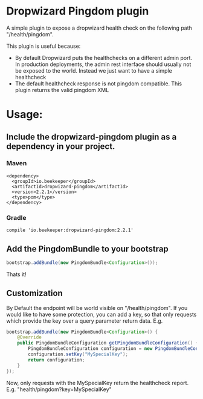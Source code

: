 # Dropwizard Pingdom plugin

A simple plugin to expose a dropwizard health check on the following path "/health/pingdom".

This plugin is useful because:
* By default Dropwizard puts the healthchecks on a different admin port. In production deployments, the admin rest interface should usually not be exposed to the world. Instead we just want to have a simple healthcheck
* The default healthcheck response is not pingdom compatible. This plugin returns the valid pingdom XML

# Usage:

## Include the dropwizard-pingdom plugin as a dependency in your project.

### Maven
```
<dependency>
  <groupId>io.beekeeper</groupId>
  <artifactId>dropwizard-pingdom</artifactId>
  <version>2.2.1</version>
  <type>pom</type>
</dependency>
```

### Gradle
```
compile 'io.beekeeper:dropwizard-pingdom:2.2.1'
```

## Add the PingdomBundle to your bootstrap

```java
bootstrap.addBundle(new PingdomBundle<Configuration>());
```


Thats it!

## Customization
By Default the endpoint will be world visible on "/health/pingdom". If you would like to have some protection, you can add a key, so that only requests which provide the key over a query parameter return data. E.g.

```java
bootstrap.addBundle(new PingdomBundle<Configuration>() {
    @Override
    public PingdomBundleConfiguration getPingdomBundleConfiguration() {
        PingdomBundleConfiguration configuration = new PingdomBundleConfiguration();
        configuration.setKey("MySpecialKey");
        return configuration;
    }
});
```

Now, only requests with the MySpecialKey return the healthcheck report. E.g. "health/pingdom?key=MySpecialKey"